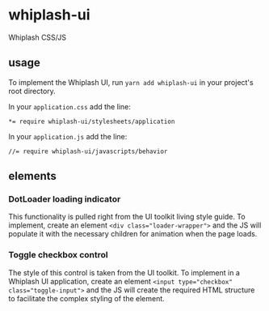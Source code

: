 # whiplash-ui
Whiplash CSS/JS

## usage

To implement the Whiplash UI, run `yarn add whiplash-ui` in your project's root directory.

In your `application.css` add the line:

```
*= require whiplash-ui/stylesheets/application
```

In your `application.js` add the line:

```
//= require whiplash-ui/javascripts/behavior
```

## elements

### DotLoader loading indicator

This functionality is pulled right from the UI toolkit living style guide. To implement, create an element `<div class="loader-wrapper">` and the JS will populate it with the necessary children for animation when the page loads.

### Toggle checkbox control

The style of this control is taken from the UI toolkit. To implement in a Whiplash UI application, create an element `<input type="checkbox" class="toggle-input">` and the JS will create the required HTML structure to facilitate the complex styling of the element.
